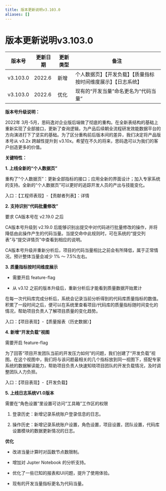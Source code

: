 ```yaml
---
title: 版本更新说明v3.103.0
aliases: []
---
```


# 版本更新说明v3.103.0

|版本号|更新日期|更新类型|备注|
|------|---|---|------|
|v3.103.0|2022.6|新增|个人数据页】【开发负载】【质量指标按时间维度展示】【日志系统】|
|v3.103.0|2022.6|优化|现有的“开发当量”命名更名为“代码当量”|


**版本号升级说明：**

2022年 3月-5月，思码逸对企业版后端做了彻底的重构。在全新表结构的基础上重新实现了全部接口，更新了查询逻辑，为产品后续朝全流程研发效能数据平台的方向演进打下了坚实的基础。为了区分重构前后版本间的差异，我们决定将产品版本号从 v3.2x 跨越性提升到 v3.10x。希望在不久的将来，思码逸可以为我们的客户创造更多的价值。


**关键特性：**

**1. 上线全新的“个人数据页”**

重构了“个人数据页”：更新全部指标的接口；应用全新的界面设计；加入专家系统的支持。全新的“个人数据页”可以更好的追踪开发人员的产出与技能变化。

入口：【工程师表现】-【贡献者列表】：详情

**2. 支持识别“代码批量修改”**

要求 CA版本号在 v2.19.0 之后

CA版本号升级到 v2.19.0 后能够识别出提交中对代码进行批量修改的操作，并将降低由此操作产生的代码当量。当提交命中此规则时，可在系统的“提交列表”与“提交详情页”中查看到相应的说明。

CA版本号升级并重新分析后，项目的代码当量相比之前会有所降低，属于正常情况。预计整体当量会减少 1% ～ 7.5%左右。

**3. 质量指标按时间维度展示**

- 需要开启 feature-flag

- 从 v3.12 之前的版本升级后，重新分析后才能看到质量数据开始累计

在每一次代码库完成分析后，系统会记录当前分析得到的代码库质量指标的数值。积累了一段时间之后，便可以在系统里查看项目/代码库的质量指标随时间变化的情况，帮助项目负责人了解项目质量的变化趋势。

入口：【项目表现】-【质量报表（历史数据）】

**4. 新增“开发负载”视图**

需要开启 feature-flag

为了回答“项目开发团队当前的开发压力如何”的问题，我们创建了“开发负载”视图。在这个视图中，我们将与该问题最相关的几个指标放到同一视图下，搭配专家系统的数据解读能力，帮助项目负责人快速知晓项目团队的开发负载情况，及时调整团队人力负担。

入口：【项目表现】-【开发负载】

**5. 上线日志系统V1.0版本**

需要在“角色设置”里设置可访问“工具箱”工作区的权限

1. 登录历史：新增记录系统账户登录信息的日志。

2. 操作历史：新增记录系统账户设置，角色设置，项目设置，团队设置，代码库设置模块的数据更新情况的日志。

**优化**

- 改进当量计算时对函数节点数限制。

- 增加对 Jupter Notebook 的分析支持。

- 优化了一些已知的报表和UI问题，提升了使用体验。

- 现有的开发当量指标更名为代码当量。

